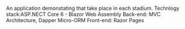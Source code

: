An application demonstating that take place in each stadium.
Technlogy stack:ASP.NECT Core 6 - Blazor Web Assembly
Back-end: MVC Architecture, Dapper Micro-ORM
Front-end: Razor Pages
